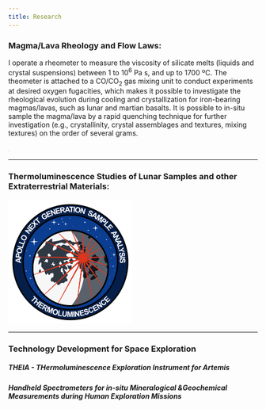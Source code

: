 ```yaml
---
title: Research
---
```


### Magma/Lava Rheology and Flow Laws:

I operate a rheometer to measure the viscosity of silicate melts (liquids and crystal suspensions) between 1 to 10<sup>6</sup> Pa s, and up to 1700 ºC. The theometer is attached to a CO/CO<sub>2</sub> gas mixing unit to conduct experiments at desired oxygen fugacities, which makes it possible to investigate the rheological evolution during cooling and crystallization for iron-bearing magmas/lavas, such as lunar and martian basalts. It is possible to in-situ sample the magma/lava by a rapid quenching technique for further investigation (e.g., crystallinity, crystal assemblages and textures, mixing textures) on the order of several grams.

<img src="/Users/alexandersehlke/OneDrive/Research/Website/hotrockkiddo.github.io/static/melts.jpeg" style="zoom:10%;"/>

------

### Thermoluminescence Studies of Lunar Samples and other Extraterrestrial Materials:

<img src="static/ANGSA_TL-logo_v3_small.png" alt="Apollo 17 Thermoluminescence" style="zoom:25%; float=right" />

------

### Technology Development for Space Exploration

##### THEIA - THermoluminescence Exploration Instrument for Artemis

##### Handheld Spectrometers for in-situ Mineralogical &Geochemical Measurements during Human Exploration Missions